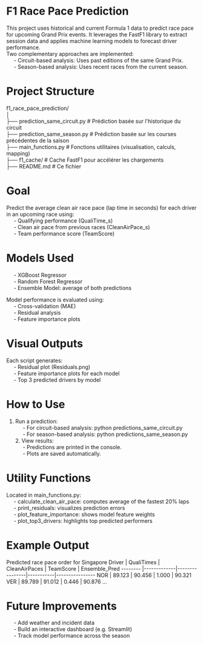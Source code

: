 # F1 Race Pace Prediction
This project uses historical and current Formula 1 data to predict race pace for upcoming Grand Prix events. It leverages the FastF1 library to extract session data and applies machine learning models to forecast driver performance.  
Two complementary approaches are implemented:  
&nbsp; &nbsp;&nbsp; - Circuit-based analysis: Uses past editions of the same Grand Prix.  
&nbsp; &nbsp;&nbsp; - Season-based analysis: Uses recent races from the current season.  

# Project Structure
f1_race_pace_prediction/  
│  
├── prediction_same_circuit.py         # Prédiction basée sur l'historique du circuit  
├── prediction_same_season.py          # Prédiction basée sur les courses précédentes de la saison  
├── main_functions.py          # Fonctions utilitaires (visualisation, calculs, mapping)  
├── f1_cache/                  # Cache FastF1 pour accélérer les chargements  
├── README.md                  # Ce fichier  


# Goal
Predict the average clean air race pace (lap time in seconds) for each driver in an upcoming race using:  
&nbsp; &nbsp;&nbsp; - Qualifying performance (QualiTime_s)  
&nbsp; &nbsp;&nbsp; - Clean air pace from previous races (CleanAirPace_s)  
&nbsp; &nbsp;&nbsp; - Team performance score (TeamScore)  

# Models Used
&nbsp; &nbsp;&nbsp; - XGBoost Regressor  
&nbsp; &nbsp;&nbsp; - Random Forest Regressor  
&nbsp; &nbsp;&nbsp; - Ensemble Model: average of both predictions  

Model performance is evaluated using:  
&nbsp; &nbsp;&nbsp; - Cross-validation (MAE)  
&nbsp; &nbsp;&nbsp; - Residual analysis  
&nbsp; &nbsp;&nbsp; - Feature importance plots  

# Visual Outputs
Each script generates:  
&nbsp; &nbsp;&nbsp; - Residual plot (Residuals.png)  
&nbsp; &nbsp;&nbsp; - Feature importance plots for each model  
&nbsp; &nbsp;&nbsp; - Top 3 predicted drivers by model  

# How to Use
  1. Run a prediction:  
&nbsp; &nbsp;&nbsp; - For circuit-based analysis: python predictions_same_circuit.py  
&nbsp; &nbsp;&nbsp; - For season-based analysis: python predictions_same_season.py  
	2. View results:  
&nbsp; &nbsp;&nbsp; - Predictions are printed in the console.  
&nbsp; &nbsp;&nbsp; - Plots are saved automatically.  

# Utility Functions
Located in main_functions.py:  
&nbsp; &nbsp;&nbsp; - calculate_clean_air_pace: computes average of the fastest 20% laps  
&nbsp; &nbsp;&nbsp; - print_residuals: visualizes prediction errors  
&nbsp; &nbsp;&nbsp; - plot_feature_importance: shows model feature weights  
&nbsp; &nbsp;&nbsp; - plot_top3_drivers: highlights top predicted performers    

# Example Output
Predicted race pace order for Singapore
Driver   | QualiTimes | CleanAirPaces | TeamScore | Ensemble_Pred
-------- |-------------|----------------|-----------|----------------
NOR      | 89.123      | 90.456         | 1.000     | 90.321
VER      | 89.789      | 91.012         | 0.446     | 90.876
…

# Future Improvements
&nbsp; &nbsp;&nbsp; - Add weather and incident data  
&nbsp; &nbsp;&nbsp; - Build an interactive dashboard (e.g. Streamlit)  
&nbsp; &nbsp;&nbsp; - Track model performance across the season  
